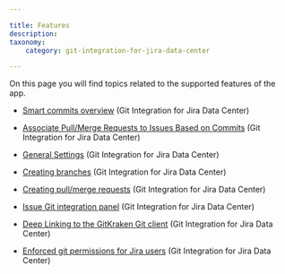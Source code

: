 ```yaml
---

title: Features
description:
taxonomy:
    category: git-integration-for-jira-data-center

---
```

On this page you will find topics related to the supported features of the app.

*   [Smart commits overview](/git-integration-for-jira-data-center/smart-commits-overview-gij-self-managed) (Git Integration for Jira Data Center)

*   [Associate Pull/Merge Requests to Issues Based on Commits](/git-integration-for-jira-data-center/associate-pull-merge-requests-to-issues-based-on-commits-gij-self-managed) (Git Integration for Jira Data Center)

*   [General Settings](/git-integration-for-jira-data-center/general-settings-gij-self-managed) (Git Integration for Jira Data Center)

*   [Creating branches](/git-integration-for-jira-data-center/creating-branches-gij-self-managed) (Git Integration for Jira Data Center)

*   [Creating pull/merge requests](/git-integration-for-jira-data-center/create-pull-merge-requests-gij-self-managed) (Git Integration for Jira Data Center)

*   [Issue Git integration panel](/git-integration-for-jira-data-center/issue-git-integration-panel-gij-self-managed) (Git Integration for Jira Data Center)

*   [Deep Linking to the GitKraken Git client](/git-integration-for-jira-data-center/deep-linking-to-the-gitkraken-git-client-gij-self-managed) (Git Integration for Jira Data Center)

*   [Enforced git permissions for Jira users](/git-integration-for-jira-data-center/enforced-git-permissions-for-jira-users-gij-self-managed) (Git Integration for Jira Data Center)

